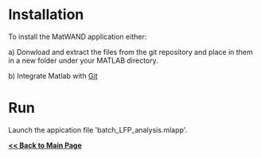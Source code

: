 # Installation
To install the MatWAND application either:

a) Donwload and extract the files from the git repository and place in them in a new folder under your MATLAB directory.

b) Integrate Matlab with [Git](https://www.mathworks.com/help/matlab/matlab_prog/set-up-git-source-control.html)

# Run

 Launch the appication file 'batch_LFP_analysis.mlapp'.

**[<< Back to Main Page](/README.md)**
